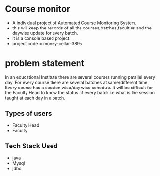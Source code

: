 
# Course monitor
- A individual project of Automated Course Monitoring System.
- this will keep the records of all the courses,batches,faculties and the daywise update for every batch.
- it is a console based project.
- project code = money-cellar-3895

# problem statement
In an educational  Institute there are several courses running parallel  every day.
For every course there are several batches at same/different time. Every course has a session wise/day wise schedule.
It will be difficult for the Faculty Head to know the status of every batch i.e what is the session taught at each day in a batch.

## Types of users
- Faculty Head 
- Faculty

## Tech Stack Used

- java
- Mysql
- jdbc

